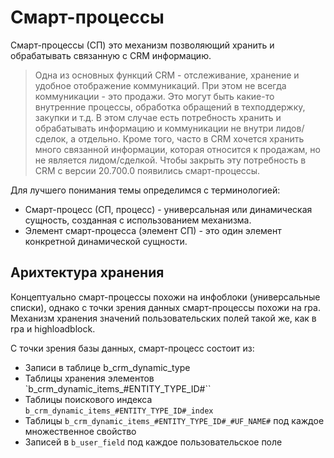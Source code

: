 # Смарт-процессы

Смарт-процессы (СП) это механизм позволяющий хранить и обрабатывать связанную с CRM информацию.

> Одна из основных функций CRM - отслеживание, хранение и удобное отображение коммуникаций. При этом не всегда коммуникации - это продажи. Это могут быть какие-то внутренние процессы, обработка обращений в техподдержку, закупки и т.д. В этом случае есть потребность хранить и обрабатывать информацию и коммуникации не внутри лидов/сделок, а отдельно.
> Кроме того, часто в CRM хочется хранить много связанной информации, которая относится к продажам, но не является лидом/сделкой. Чтобы закрыть эту потребность в CRM с версии 20.700.0 появились смарт-процессы.

Для лучшего понимания темы определимся с терминологией:

- Смарт-процесс (СП, процесс) - универсальная или динамическая сущность, созданная с использованием механизма.
- Элемент смарт-процесса (элемент СП) - это один элемент конкретной динамической сущности.

## Арихтектура хранения

Концептуально смарт-процессы похожи на инфоблоки (универсальные списки), однако с точки зрения данных смарт-процессы похожи на rpa.
Механизм хранения значений пользовательских полей такой же, как в rpa и highloadblock.

С точки зрения базы данных, смарт-процесс состоит из:
- Записи в таблице b_crm_dynamic_type
- Таблицы хранения элементов `b_crm_dynamic_items_#ENTITY_TYPE_ID#``
- Таблицы поискового индекса `b_crm_dynamic_items_#ENTITY_TYPE_ID#_index`
- Таблицы `b_crm_dynamic_items_#ENTITY_TYPE_ID#_#UF_NAME#` под каждое множественное свойство
- Записей в `b_user_field` под каждое пользовательское поле

